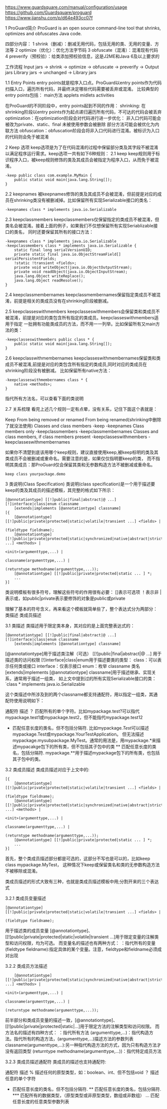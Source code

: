 https://www.guardsquare.com/manual/configuration/usage
https://github.com/Guardsquare/proguard
https://www.jianshu.com/p/d64e493cc07f


1 ProGuard简介
ProGuard is an open source command-line tool that shrinks, optimizes and obfuscates Java code.

四部分内容：
1 shrink（删减）：删减无用代码，包括无用的类、无用的变量、方法等
2 optimize（优化）：优化方法字节码
3 obfuscate（混淆）：混淆现有代码
4 preverify（预校验）：给类添加预校验信息，这是J2ME和Java 6及以上要求的

工作流程
Input jars -> shrink -> optimize -> obfuscate -> preverify -> Output jars
Library jars ->        unchanged                           -> Library jars


1.1 Entry Points
entry points就是程序入口点。ProGuard以entry points作为代码扫描入口，遍历所有代码，并最终决定哪些代码需要被丢弃或混淆。
比较典型的 entry points包括：
main方法
applets
midlets
activities

在ProGuard的不同阶段中，entry points起到不同的作用：
shrinking: 在shrinking阶段以entry points作为起点递归遍历所有代码，不可达的代码会被丢弃
optimization：在optimization阶段会对代码进行进一步优化：
   非入口代码可能会被改为private、static、final
   未被使用参数会被删除
   部分方法可能会被优化为内联方法
obfuscation：obfuscation阶段会将非入口代码进行混淆。被标识为入口的代码则会免于被混淆

2 Keep 选项
keep选项是为了在代码混淆的过程中保留部分类及其字段不被混淆以满足程序运行需求。keep选项一共有如下6种规则：
2.1 keep
keep规则用于标识程序入口，被keep规则修饰的类及其成员会被指定为程序入口，从而免于被混淆。
```
-keep public class com.example.MyMain {
    public static void main(java.lang.String[]);
}
```

2.2 keepnames
被keepnames修饰的类及其成员不会被混淆，但前提是对应的成员在shrinking类没有被删减掉。比如保留所有实现Serializable接口的类名：
```
-keepnames class * implements java.io.Serializable 
```

2.3 keepclassmembers
keepclassmembers仅保留指定的类成员不被混淆，但类名会被混淆。接着上面的例子，如果我们不仅想保留所有实现Seriablizable接口的类名，
同时还要保留其所有的接口方法：
```
-keepnames class * implements java.io.Serializable 
-keepclassmembers class * implements java.io.Serializable { 
    static final long serialVersionUID; 
    private static final java.io.ObjectStreamField[] serialPersistentFields; 
    !static !transient <fields>; 
    private void writeObject(java.io.ObjectOutputStream); 
    private void readObject(java.io.ObjectInputStream); 
    java.lang.Object writeReplace(); 
    java.lang.Object readResolve(); 
} 
```

2.4 keepclassmembernames
keepclassmembernames保留指定类成员不被混淆，前提是相关的类成员没有在shrinking阶段被删减。  


2.5 keepclasseswithmembers
keepclasseswithmembers会保留类和类成员不被混淆，前提是对应的类包含所有指定的类成员。keepclasseswithmembers适用于指定
  一批拥有功能类成员的方法，而不用一一列举。比如保留所有又main方法的类：
```
-keepclasseswithmembers public class * { 
    public static void main(java.lang.String[]); 
} 
```

2.6 keepclasswithmembernames
keepclasseswithmembernames保留类和类成员不被混淆,前提是对应的类包含所有指定的类成员,同时对应的类成员在shrinking阶段没有被删减。
比如保留所有native方法：
```
-keepclasseswithmembernames class * { 
    native <methods>; 
} 
```
<methods>指代所有方法名，可以查看下面的类说明

2.7 关系梳理
看完上述几个规则一定有点晕，没有关系，记住下面这个表就是：

Keep	                     From being removed or renamed	   From being renamed(shrinking中删除了就没法使用)
Classes and class members	 -keep	                            -keepnames
Class members only	         -keepclassmembers	                -keepclassmembernames
Classes and class members,
if class members present	 -keepclasseswithmembers	        -keepclasseswithmembernames

如果你不清楚到底该用哪个keep规则，建议直接使用keep,被keep标明的类及其类成员不会被删减或重命名。需要注意的是，如果仅仅指明要keep的类，
 而不指明其类成员：那ProGuard仅会保留其类和无参数构造方法不被删减或重命名。
```
keep class yourpackage.demo
```


3 类说明(Class Specification)
类说明(class specification)是一个用于描述要keep的类及其成员的描述模板，其完整的格式如下所示：
```
[@annotationtype] [[!]public|final|abstract|@ ...] [!]interface|class|enum classname
    [extends|implements [@annotationtype] classname]
[{
    [@annotationtype] [[!]public|private|protected|static|volatile|transient ...] <fields> |
                                                                      (fieldtype fieldname);
    [@annotationtype] [[!]public|private|protected|static|synchronized|native|abstract|strictfp ...] <methods> |
                                                                                           <init>(argumenttype,...) |
                                                                                           classname(argumenttype,...) |
                                                                                           (returntype methodname(argumenttype,...));
    [@annotationtype] [[!]public|private|protected|static ... ] *;
    ...
}]
```
类说明模板有很多符号，理解这些符号的作用很有必要：
[]表示可选项
！表示非
| 表示或，如public|private表示要修饰的对象是public或private


理解了基本的符号含义，再来看这个模板就简单些了，整个表达式分为两部分：
类描述
类成员描述


3.1 类描述
类描述用于限定类本身，其对应的是上面完整表达式的：
```
[@annotationtype] [[!]public|final|abstract|@ ...] [!]interface|class|enum classname
    [extends|implements [@annotationtype] classname]
```
[@annotationtype]用于描述类注解（可选）
[[!]public|final|abstract|@ ...] 用于描述类的访问权限
[!]interface|class|enum用于描述要类的类型：
  class：可以表示任何类或接口
  interface：仅表示接口
  enum：枚举
classname 类名
[extends|implements [@annotationtype] classname]用于描述继承、实现关系，通常用于描述一组类，
   如上文中提到过的所有实现Serializable接口的类：`class * implements java.io.Serializable

这个类描述中所涉及到的两个classname都支持通配符，用以指定一组类，其通配符使用说明如下：

通配符	描述
？	匹配所有的单个字符。比如mypackage.test?可以指代mypackage.test1或mypackage.test2，但不能指代mypackage.test12
*	匹配任意长度的类名，但不包括分隔符.
     比如mypackage.*Test*可以描述mypackage.Test或mypackage.YourTestApplication。
     但无法描述mypackage.mysubpackage.MyTest。通常的用法是，用mypackage.*来描述mypacakge包下的所有类，但不包括其子包中的类
**	匹配任意长度的类名，包括分隔符.
     mypackage.**用于描述mypackage包下的所有类，也包括其子包中的类。



3.2 类成员描述
类成员描述对应于上文中的:
```
[{
    [@annotationtype] [[!]public|private|protected|static|volatile|transient ...] <fields> |
                                                                      (fieldtype fieldname);
    [@annotationtype] [[!]public|private|protected|static|synchronized|native|abstract|strictfp ...] <methods> |
                                                                                           <init>(argumenttype,...) |
                                                                                           classname(argumenttype,...) |
                                                                                           (returntype methodname(argumenttype,...));
    [@annotationtype] [[!]public|private|protected|static ... ] *;
    ...
}]
```
首先，整个类成员描述部分都是可选的，这部分不写也是可以的，比如keep class mypackage.MyTest，
   这种情况下keep或保留类名和类的无参数构造方法不被移除或混淆。

类成员描述的形式大致有三种，也就是类成员描述模板中用;分割开来的三个表达式

3.2.1 类成员变量描述
```
[@annotationtype] [[!]public|private|protected|static|volatile|transient ...] <fields> |
                                                                      (fieldtype fieldname);
```
用于描述类的成员变量
[@annotationtype]、[[!]public|private|protected|static|volatile|transient ...]用于限定变量的注解类型和访问权限，均为可选。
而变量名的描述也有两种方式：
<fields>：指代所有的变量
(fieldtype fieldname):指定具体的某个变量。注意，fieldtype和fieldname必须成对出现

3.2.2 类成员方法描述
```
    [@annotationtype] [[!]public|private|protected|static|synchronized|native|abstract|strictfp ...] <methods> |
                                                                                           <init>(argumenttype,...) |
                                                                                           classname(argumenttype,...) |
                                                                                           (returntype methodname(argumenttype,...));
```
前半部分和类成员变量的描述一致，[@annotationtype]、[[!]public|private|protected|static|...]用于限定方法的注解类型和访问权限。
而方法名的描述有四种方式：
<methods>：指代所有方法
<init>(argumenttype,...)：指代构造方法。<init>指代所有的构造方法，(argumenttype,...)描述方法的参数列表
classname(argumenttype,...):另一种指代构造方法的方式，因为只有构造方法才没有返回类型
(returntype methodname(argumenttype,...))：指代特定成员方法

3.2.3 类成员描述通配符
类成员的描述也支持通配符:

通配符	描述
%	描述任何的原型类型，如：boolean、int、但不包括void
？	描述任意的单个字符
*	匹配任意长度的类名，但不包括分隔符.
**	匹配任意长度的类名，包括分隔符.
***	匹配所有的数据类型，（原型类型或非原型类型，数组或非数组）
...	匹配任意长度的任意类型参数列表

